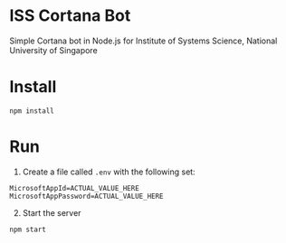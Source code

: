 # ISS Cortana Bot
Simple Cortana bot in Node.js for Institute of Systems Science, National University of Singapore

# Install
```
npm install
```

# Run

1. Create a file called `.env` with the following set:
```
MicrosoftAppId=ACTUAL_VALUE_HERE
MicrosoftAppPassword=ACTUAL_VALUE_HERE
```

2. Start the server 
```
npm start
```
